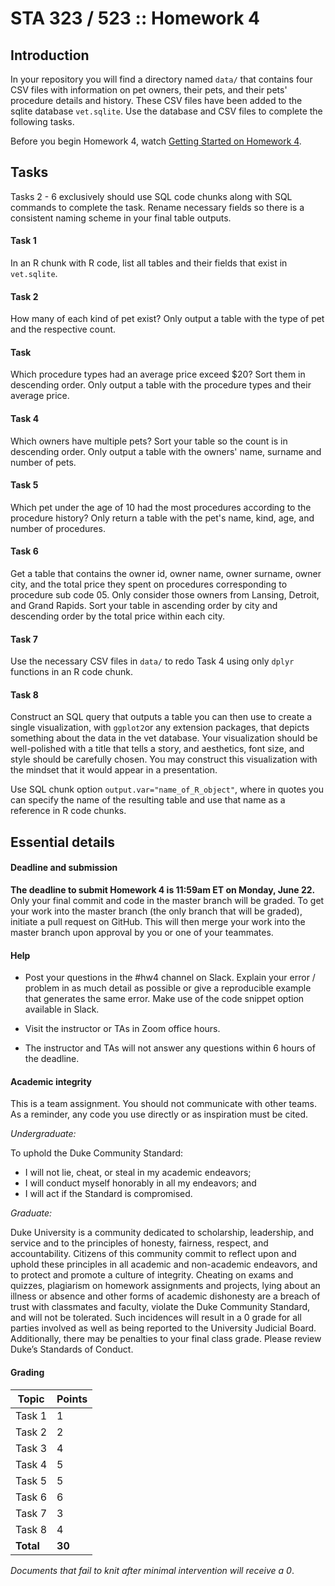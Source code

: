 # STA 323 / 523 :: Homework 4

## Introduction

In your repository you will find a directory named `data/` that contains four
CSV files with information on pet owners, their pets, and their pets' procedure
details and history. These CSV files have been added to the sqlite database
`vet.sqlite`. Use the database and CSV files to complete the following tasks.

Before you begin Homework 4, watch 
[Getting Started on Homework 4](https://warpwire.duke.edu/).

## Tasks

Tasks 2 - 6 exclusively should use SQL code chunks along with SQL commands to 
complete the task. Rename necessary fields so there is a consistent naming 
scheme in your final table outputs.

#### Task 1

In an R chunk with R code, list all tables and their fields that exist in 
`vet.sqlite`.

#### Task 2

How many of each kind of pet exist? Only output a table with the type of
pet and the respective count.

#### Task 

Which procedure types had an average price exceed $20? Sort them in descending
order. Only output a table with the procedure types and their 
average price.

#### Task 4

Which owners have multiple pets? Sort your table so the count is in descending
order. Only output a table with the owners' name,
surname and number of pets.

#### Task 5

Which pet under the age of 10 had the most procedures according to the
procedure history? Only return a table with the pet's name, kind, age, and 
number of procedures.

#### Task 6

Get a table that contains the owner id, owner name, owner surname, owner city,
and the total price they spent on procedures corresponding to procedure sub
code 05. Only consider those owners from Lansing, Detroit, and Grand Rapids.
Sort your table in ascending order by city and descending order by the total
price within each city.

#### Task 7

Use the necessary CSV files in `data/` to redo Task 4 using only `dplyr` 
functions in an R code chunk.

#### Task 8

Construct an SQL query that outputs a table you can then use to create a 
single visualization, with `ggplot2`or any extension packages, that depicts 
something about the data in the vet database. Your visualization should be 
well-polished with a title that tells a story, and aesthetics, font size, 
and style should be carefully chosen. You may construct this visualization with 
the mindset that it would appear in a presentation. 

Use SQL chunk option `output.var="name_of_R_object"`, where in quotes you can 
specify the name of the resulting table and use that name as a reference in 
R code chunks.

## Essential details

#### Deadline and submission

<b>The deadline to submit Homework 4 is 11:59am ET on Monday, June 22.</b>
Only your final commit and code in the master branch will be graded. 
To get your work into the master branch (the only branch that will be graded), 
initiate a pull request on GitHub. This will then merge your work into the 
master branch upon approval by you or one of your teammates.

#### Help

- Post your questions in the #hw4 channel on Slack. Explain your error / problem
  in as much detail as possible or give a reproducible example that generates 
  the same error. Make use of the code snippet option available in Slack.

- Visit the instructor or TAs in Zoom office hours.

- The instructor and TAs will not answer any questions within 6 hours of the
  deadline.

#### Academic integrity

This is a team assignment. You should not communicate with other
teams. As a reminder, any code you use directly or as inspiration must be cited.

*Undergraduate:*

To uphold the Duke Community Standard:

- I will not lie, cheat, or steal in my academic endeavors;
- I will conduct myself honorably in all my endeavors; and
- I will act if the Standard is compromised.

*Graduate:*

Duke University is a community dedicated to scholarship, leadership, and 
service and to the principles of honesty, fairness, respect, and accountability.
Citizens of this community commit to reflect upon and uphold these principles in
all academic and non-academic endeavors, and to protect and promote a culture of
integrity. Cheating on exams and quizzes, plagiarism on homework assignments and
projects, lying about an illness or absence and other forms of academic 
dishonesty are a breach of trust with classmates and faculty, violate the Duke
Community Standard, and will not be tolerated. Such incidences will result in a 
0 grade for all parties involved as well as being reported to the University
Judicial Board. Additionally, there may be penalties to your final class grade.
Please review Duke’s Standards of Conduct.

#### Grading

| **Topic** | **Points** |
|-----------|------------|
| Task 1    | 1          |
| Task 2    | 2          |
| Task 3    | 4          |
| Task 4    | 5          |
| Task 5    | 5          |
| Task 6    | 6          |
| Task 7    | 3          |
| Task 8    | 4          |
| **Total** | **30**     |
 
*Documents that fail to knit after minimal intervention will receive a 0*.
